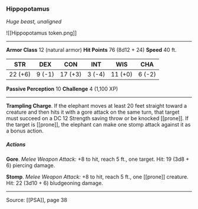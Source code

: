### Hippopotamus
_Huge beast, unaligned_

![[Hippopotamus token.png]]


---

**Armor Class** 12 (natural armor)
**Hit Points** 76 (8d12 + 24)
**Speed** 40 ft.

| STR     | DEX     | CON     | INT     | WIS     | CHA     |
|---------|---------|---------|---------|---------|---------|
| 22 (+6) | 9 (-1) | 17 (+3) | 3 (-4) | 11 (+0) | 6 (-2) |

**Passive Perception** 10
**Challenge** 4 (1,100 XP)

---

**Trampling Charge**. If the elephant moves at least 20 feet straight toward a creature and then hits it with a gore attack on the same turn, that target must succeed on a DC 12 Strength saving throw or be knocked [[prone]]. If the target is [[prone]], the elephant can make one stomp attack against it as a bonus action.

##### Actions
**Gore**. _Melee Weapon Attack:_ +8 to hit, reach 5 ft., one target. Hit: 19 (3d8 + 6) piercing damage.

**Stomp**. _Melee Weapon Attack:_ +8 to hit, reach 5 ft., one [[prone]] creature. Hit: 22 (3d10 + 6) bludgeoning damage.


---

Source: [[PSA]], page 38